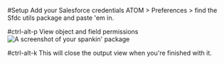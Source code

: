 #Setup
Add your Salesforce credentials ATOM > Preferences > find the Sfdc utils package and paste 'em in.

#ctrl-alt-p
View object and field permissions
![A screenshot of your spankin' package](https://dl.dropboxusercontent.com/u/89363347/perms.gif)

#ctrl-alt-k
This will close the output view when you're finished with it.
